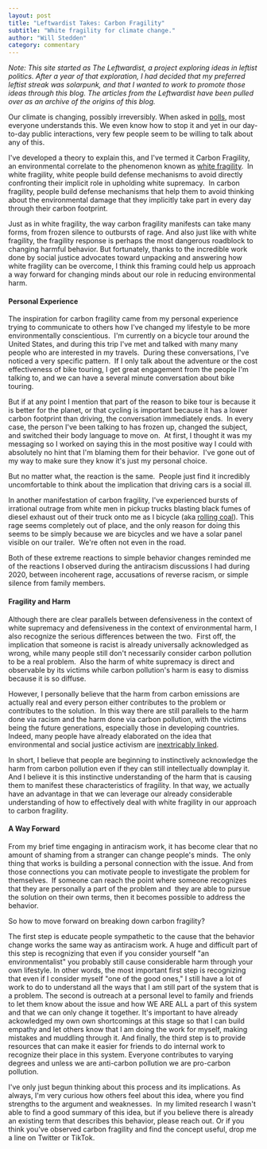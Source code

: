 ```yaml
---
layout: post
title: "Leftwardist Takes: Carbon Fragility"
subtitle: "White fragility for climate change."
author: "Will Stedden"
category: commentary
---
```


_Note: This site started as The Leftwardist, a project exploring ideas in leftist politics.  After a year of that exploration, I had decided that my preferred leftist streak was solarpunk, and that I wanted to work to promote those ideas through this blog. The articles from the Leftwardist have been pulled over as an archive of the origins of this blog._


Our climate is changing, possibly irreversibly. When asked in <a href="https://www.pewresearch.org/fact-tank/2020/04/21/how-americans-see-climate-change-and-the-environment-in-7-charts/">polls</a>, most everyone understands this. We even know how to stop it and yet in our day-to-day public interactions, very few people seem to be willing to talk about any of this.

I've developed a theory to explain this, and I've termed it Carbon Fragility, an environmental correlate to the phenomenon known as <a href="https://en.wikipedia.org/wiki/White_defensiveness">white fragility</a>.  In white fragility, white people build defense mechanisms to avoid directly confronting their implicit role in upholding white supremacy.  In carbon fragility, people build defense mechanisms that help them to avoid thinking about the environmental damage that they implicitly take part in every day through their carbon footprint.

Just as in white fragility, the way carbon fragility manifests can take many forms, from frozen silence to outbursts of rage. And also just like with white fragility, the fragility response is perhaps the most dangerous roadblock to changing harmful behavior. But fortunately, thanks to the incredible work done by social justice advocates toward unpacking and answering how white fragility can be overcome, I think this framing could help us approach a way forward for changing minds about our role in reducing environmental harm.

#### Personal Experience

The inspiration for carbon fragility came from my personal experience trying to communicate to others how I've changed my lifestyle to be more environmentally conscientious.  I'm currently on a bicycle tour around the United States, and during this trip I've met and talked with many many people who are interested in my travels.  During these conversations, I've noticed a very specific pattern.  If I only talk about the adventure or the cost effectiveness of bike touring, I get great engagement from the people I'm talking to, and we can have a several minute conversation about bike touring.

But if at any point I mention that part of the reason to bike tour is because it is better for the planet, or that cycling is important because it has a lower carbon footprint than driving, the conversation immediately ends.  In every case, the person I've been talking to has frozen up, changed the subject, and switched their body language to move on.  At first, I thought it was my messaging so I worked on saying this in the most positive way I could with absolutely no hint that I'm blaming them for their behavior.  I've gone out of my way to make sure they know it's just my personal choice.

But no matter what, the reaction is the same.  People just find it incredibly uncomfortable to think about the implication that driving cars is a social ill.

In another manifestation of carbon fragility, I've experienced bursts of irrational outrage from white men in pickup trucks blasting black fumes of diesel exhaust out of their truck onto me as I bicycle (aka <a href="https://en.wikipedia.org/wiki/Rolling_coal">rolling coal</a>). This rage seems completely out of place, and the only reason for doing this seems to be simply because we are bicycles and we have a solar panel visible on our trailer.  We're often not even in the road.

Both of these extreme reactions to simple behavior changes reminded me of the reactions I observed during the antiracism discussions I had during 2020, between incoherent rage, accusations of reverse racism, or simple silence from family members.

#### Fragility and Harm

Although there are clear parallels between defensiveness in the context of white supremacy and defensiveness in the context of environmental harm, I also recognize the serious differences between the two.  First off, the implication that someone is racist is already universally acknowledged as wrong, while many people still don't necessarily consider carbon pollution to be a real problem.  Also the harm of white supremacy is direct and observable by its victims while carbon pollution's harm is easy to dismiss because it is so diffuse.

However, I personally believe that the harm from carbon emissions are actually real and every person either contributes to the problem or contributes to the solution.  In this way there are still parallels to the harm done via racism and the harm done via carbon pollution, with the victims being the future generations, especially those in developing countries.  Indeed, many people have already elaborated on the idea that environmental and social justice activism are <a href="https://blog.pachamama.org/how-social-justice-and-environmental-justice-are-intrinsically-interconnected">inextricably linked</a>.

In short, I believe that people are beginning to instinctively acknowledge the harm from carbon pollution even if they can still intellectually downplay it. And I believe it is this instinctive understanding of the harm that is causing them to manifest these characteristics of fragility. In that way, we actually have an advantage in that we can leverage our already considerable understanding of how to effectively deal with white fragility in our approach to carbon fragility.


#### A Way Forward

From my brief time engaging in antiracism work, it has become clear that no amount of shaming from a stranger can change people's minds.  The only thing that works is building a personal connection with the issue. And from those connections you can motivate people to investigate the problem for themselves.  If someone can reach the point where someone recognizes that they are personally a part of the problem and  they are able to pursue the solution on their own terms, then it becomes possible to address the behavior.

So how to move forward on breaking down carbon fragility?

The first step is educate people sympathetic to the cause that the behavior change works the same way as antiracism work. A huge and difficult part of this step is recognizing that even if you consider yourself "an environmentalist" you probably still cause considerable harm through your own lifestyle. In other words, the most important first step is recognizing that even if I consider myself "one of the good ones," I still have a lot of work to do to understand all the ways that I am still part of the system that is a problem.  The second is outreach at a personal level to family and friends to let them know about the issue and how WE ARE ALL a part of this system and that we can only change it together. It's important to have already ackowledged my own own shortcomings at this stage so that I can build empathy and let others know that I am doing the work for myself, making mistakes and muddling through it. And finally, the third step is to provide resources that can make it easier for friends to do internal work to recognize their place in this system. Everyone contributes to varying degrees and unless we are anti-carbon pollution we are pro-carbon pollution.

I've only just begun thinking about this process and its implications. As always, I'm very curious how others feel about this idea, where you find strengths to the argument and weaknesses.  In my limited research I wasn't able to find a good summary of this idea, but if you believe there is already an existing term that describes this behavior, please reach out. Or if you think you've observed carbon fragility and find the concept useful, drop me a line on Twitter or TikTok. 